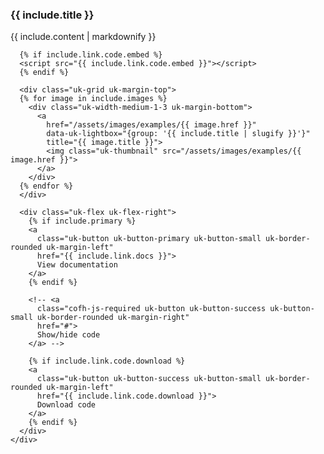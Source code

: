 
### {{ include.title }}

<div class="uk-grid">
  <div class="uk-width-1">
    <div class="uk-panel uk-panel-box">
      {{ include.content | markdownify }}

      {% if include.link.code.embed %}
      <script src="{{ include.link.code.embed }}"></script>
      {% endif %}

      <div class="uk-grid uk-margin-top">
      {% for image in include.images %}
        <div class="uk-width-medium-1-3 uk-margin-bottom">
          <a
            href="/assets/images/examples/{{ image.href }}"
            data-uk-lightbox="{group: '{{ include.title | slugify }}'}"
            title="{{ image.title }}">
            <img class="uk-thumbnail" src="/assets/images/examples/{{ image.href }}">
          </a>
        </div>
      {% endfor %}
      </div>

      <div class="uk-flex uk-flex-right">
        {% if include.primary %}
        <a
          class="uk-button uk-button-primary uk-button-small uk-border-rounded uk-margin-left"
          href="{{ include.link.docs }}">
          View documentation
        </a>
        {% endif %}

        <!-- <a
          class="cofh-js-required uk-button uk-button-success uk-button-small uk-border-rounded uk-margin-right"
          href="#">
          Show/hide code
        </a> -->
        
        {% if include.link.code.download %}
        <a
          class="uk-button uk-button-success uk-button-small uk-border-rounded uk-margin-left"
          href="{{ include.link.code.download }}">
          Download code
        </a>
        {% endif %}
      </div>
    </div>
  </div>
</div>
